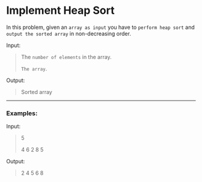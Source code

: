 # Implement Heap Sort

In this problem, given an `array as input` you have to `perform heap sort` and `output the sorted array` in non-decreasing order.

Input: 
> The `number of elements` in the array.
>
> `The array`.

Output:
> Sorted array
>
---

### Examples:

Input:
> 5
> 
> 4 6 2 8 5

Output:
>2 4 5 6 8
